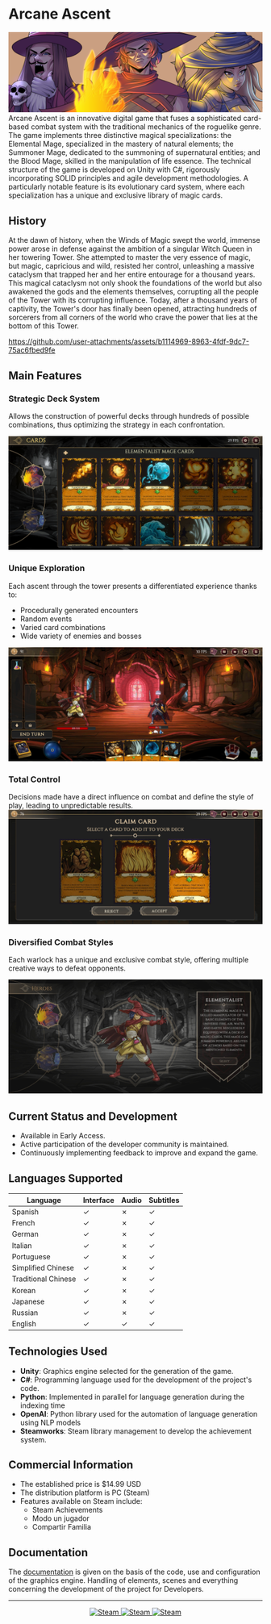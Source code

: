 # Arcane Ascent

![alt text](./Doc/Images/Portada.png)
Arcane Ascent is an innovative digital game that fuses a sophisticated card-based combat system with the traditional mechanics of the roguelike genre. The game implements three distinctive magical specializations: the Elemental Mage, specialized in the mastery of natural elements; the Summoner Mage, dedicated to the summoning of supernatural entities; and the Blood Mage, skilled in the manipulation of life essence. The technical structure of the game is developed on Unity with C#, rigorously incorporating SOLID principles and agile development methodologies. A particularly notable feature is its evolutionary card system, where each specialization has a unique and exclusive library of magic cards.

## History

At the dawn of history, when the Winds of Magic swept the world, immense power arose in defense against the ambition of a singular Witch Queen in her towering Tower. She attempted to master the very essence of magic, but magic, capricious and wild, resisted her control, unleashing a massive cataclysm that trapped her and her entire entourage for a thousand years. This magical cataclysm not only shook the foundations of the world but also awakened the gods and the elements themselves, corrupting all the people of the Tower with its corrupting influence. Today, after a thousand years of captivity, the Tower's door has finally been opened, attracting hundreds of sorcerers from all corners of the world who crave the power that lies at the bottom of this Tower.

https://github.com/user-attachments/assets/b1114969-8963-4fdf-9dc7-75ac6fbed9fe

## Main Features

### Strategic Deck System

Allows the construction of powerful decks through hundreds of possible combinations, thus optimizing the strategy in each confrontation.

![alt text](./Doc/Images/collection.jpg)

### Unique Exploration

Each ascent through the tower presents a differentiated experience thanks to:

* Procedurally generated encounters
* Random events
* Varied card combinations
* Wide variety of enemies and bosses

![alt text](./Doc/Images/combat.jpg)

### Total Control

Decisions made have a direct influence on combat and define the style of play, leading to unpredictable results.
![alt text](./Doc/Images/claimCard.jpg)

### Diversified Combat Styles

 Each warlock has a unique and exclusive combat style, offering multiple creative ways to defeat opponents.

![alt text](./Doc/Images/heroSelection.jpg)

## Current Status and Development

* Available in Early Access.
* Active participation of the developer community is maintained.
* Continuously implementing feedback to improve and expand the game.

## Languages Supported

| Language | Interface | Audio | Subtitles |
|---------------|----------|-------|------------|
| Spanish | ✓ | ✗ | ✓ |
| French | ✓ | ✗ | ✓ |
| German | ✓ | ✗ | ✓ |
| Italian | ✓ | ✗ | ✓ | 
| Portuguese | ✓ | ✗ | ✓ |
| Simplified Chinese| ✓ | ✗ | ✓ |
| Traditional Chinese| ✓ | ✗ | ✓ |
| Korean | ✓ | ✗ | ✓ |
| Japanese | ✓ | ✗ | ✓ |
| Russian | ✓ | ✗ | ✓ |
| English | ✓ | ✓ | ✓ |

## Technologies Used

* **Unity**: Graphics engine selected for the generation of the game.
* **C#**: Programming language used for the development of the project's code.
* **Python**: Implemented in parallel for language generation during the indexing time
* **OpenAI**: Python library used for the automation of language generation using NLP models
* **Steamworks**: Steam library management to develop the achievement system.

## Commercial Information

* The established price is $14.99 USD
* The distribution platform is PC (Steam)
* Features available on Steam include:
  * Steam Achievements
  * Modo un jugador
  * Compartir Familia

## Documentation

The [documentation](./Doc/Wiki.md) is given on the basis of the code, use and configuration of the graphics engine. Handling of elements, scenes and everything concerning the development of the project for Developers.

------
<div align=center>
<a href="https://store.steampowered.com/app/3205630/Arcane_Ascent/" target="_blank">
<img alt="Steam" src="https://img.shields.io/static/v1?style=for-the-badge&message=steam&color=00adee&logo=Steam&logoColor=FFFFFF&label=" height = 40/>
</a>
<a href="https://github.com/rb58853" target="_blank">
<img alt="Steam" src="https://img.shields.io/static/v1?style=for-the-badge&message=developer&color=24292e&logo=github&logoColor=FFFFFF&label=" height = 40/>
</a>
<a href="https://github.com/rb58853/Arcane-Ascent/raw/refs/heads/main/Doc/Images/Trailer.mp4" target="_blank">
<img alt="Steam" src="https://img.shields.io/static/v1?style=for-the-badge&message=Trailer&color=991234&logo=V&logoColor=FFFFFF&label=" height = 40/>
</a>
</div>
